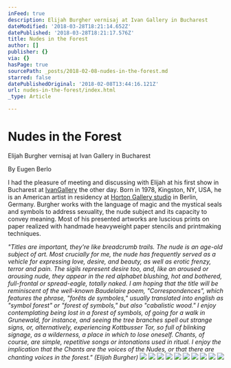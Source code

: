 ```yaml
---
inFeed: true
description: Elijah Burgher vernisaj at Ivan Gallery in Bucharest
dateModified: '2018-03-28T18:21:14.652Z'
datePublished: '2018-03-28T18:21:17.576Z'
title: Nudes in the Forest
author: []
publisher: {}
via: {}
hasPage: true
sourcePath: _posts/2018-02-08-nudes-in-the-forest.md
starred: false
datePublishedOriginal: '2018-02-08T13:44:16.121Z'
url: nudes-in-the-forest/index.html
_type: Article

---
```

# Nudes in the Forest

Elijah Burgher vernisaj at Ivan Gallery in Bucharest

By Eugen Berlo

I had the pleasure of meeting and discussing with Elijah at his first show in Bucharest at [IvanGallery][0] the other day. Born in 1978, Kingston, NY, USA, he is an American artist in residency at [Horton Gallery studio][1] in Berlin, Germany. Burgher works with the language of mag­ic and the mystical seals and symbols to address sex­u­al­i­ty, the nude subject and its capacity to convey meaning. Most of his presented artworks are luscious prints on paper realized with handmade heavyweight paper stencils and printmaking techniques. 

_"Titles are important, they're like breadcrumb trails. The nude is an age-old subject of art. Most crucially for me, the nude has frequently served as a vehicle for expressing love, desire, and beauty, as well as erotic frenzy, terror and pain. The sigils represent desire too, and, like an aroused or arousing nude, they appear in the red alphabet blushing, hot and bothered, full-frontal or spread-eagle, totally naked. I am hoping that the title will be reminiscent of the well-known Baudelaire poem, "Correspondences", which features the phrase, "forêts de symboles," usually translated into english as "symbol forest" or "forest of symbols," but also "cabalistic wood." I enjoy contemplating being lost in a forest of symbols, of going for a walk in Grunewald, for instance, and seeing the tree branches spell out strange signs, or, alternatively, experiencing Kottbusser Tor, so full of blinking signage, as a wilderness, a place in which to lose oneself. Chants, of course, are simple, repetitive songs or intonations used in ritual. I enjoy the implication that the Chants are the voices of the Nudes, or that there are chanting voices in the forest." (Elijah Burgher)_
![](https://the-grid-user-content.s3-us-west-2.amazonaws.com/9fa66920-1c46-49f0-84db-fa68080cc264.jpg)
![](https://the-grid-user-content.s3-us-west-2.amazonaws.com/333d3f12-e153-457c-9cb6-cce3e0f9262c.jpg)
![](https://the-grid-user-content.s3-us-west-2.amazonaws.com/4f1b7358-33ee-4ce7-9b69-46d5049252cc.jpg)
![](https://the-grid-user-content.s3-us-west-2.amazonaws.com/4bfef27e-30f5-4c4a-b49a-801588df8dae.jpg)
![](https://the-grid-user-content.s3-us-west-2.amazonaws.com/8bc3e47c-0ab2-4acb-b031-49a1b6d6ca75.jpg)
![](https://the-grid-user-content.s3-us-west-2.amazonaws.com/f2dc41b1-c0e0-4443-a995-2ac93cb58b83.jpg)
![](https://the-grid-user-content.s3-us-west-2.amazonaws.com/c2c2ecf8-a355-4379-8b80-f0f6a458d5a8.jpg)
![](https://the-grid-user-content.s3-us-west-2.amazonaws.com/71bedb07-8788-4c2b-8420-53754edcfb6e.jpg)
![](https://the-grid-user-content.s3-us-west-2.amazonaws.com/210f3361-ac1f-4090-a2dc-da93d29f0ce4.jpg)
![](https://the-grid-user-content.s3-us-west-2.amazonaws.com/c188476b-24a0-440c-b294-cf44e5383daa.jpg)

[0]: http://www.ivangallery.com/en/exhibition/47/nudes-in-the-forest
[1]: http://hortongallery.com/residency/